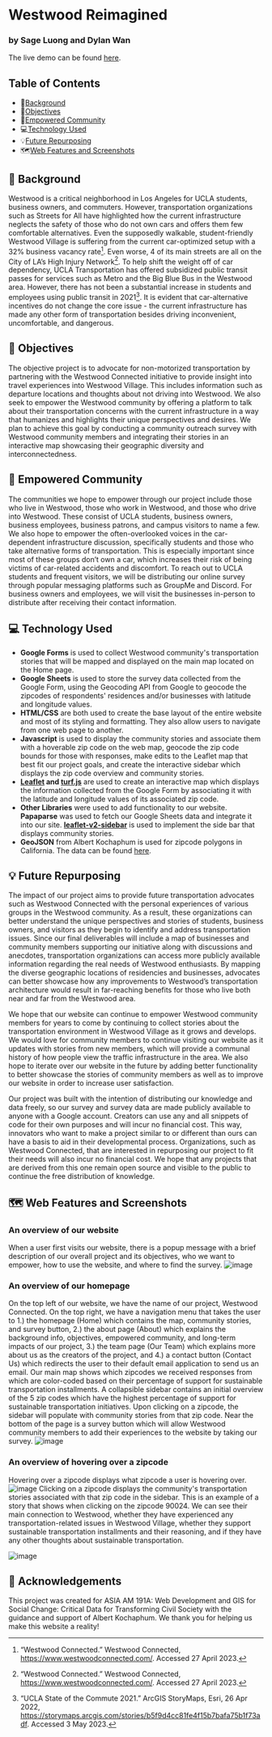 # Westwood Reimagined
### by Sage Luong and Dylan Wan
The live demo can be found [here](https://dylanjwan.github.io/AA191ATransportation/index.html).

## Table of Contents ##
* 📖[Background](#-background-)
* 📌[Objectives](#-objectives-)
* 🙌[Empowered Community](#-empowered-community-)
* 💻[Technology Used](#-technology-used-)
* 💡[Future Repurposing](#-future-repurposing-)
* 🗺️[Web Features and Screenshots](#-web-features-and-screenshots-)

## 📖 Background <a name="background"></a> ##
Westwood is a critical neighborhood in Los Angeles for UCLA students, business owners, and commuters. However, transportation organizations such as Streets for All have highlighted how the current infrastructure neglects the safety of those who do not own cars and offers them few comfortable alternatives. Even the supposedly walkable, student-friendly Westwood Village is suffering from the current car-optimized setup with a 32% business vacancy rate[^1]. Even worse, 4 of its main streets are all on the City of LA’s High Injury Network[^1]. To help shift the weight off of car dependency, UCLA Transportation has offered subsidized public transit passes for services such as Metro and the Big Blue Bus in the Westwood area. However, there has not been a substantial increase in students and employees using public transit in 2021[^2]. It is evident that car-alternative incentives do not change the core issue - the current infrastructure has made any other form of transportation besides driving inconvenient, uncomfortable, and dangerous.
[^1]: “Westwood Connected.” Westwood Connected, https://www.westwoodconnected.com/. Accessed 27 April 2023.
[^2]: “UCLA State of the Commute 2021.” ArcGIS StoryMaps, Esri, 26 Apr 2022, https://storymaps.arcgis.com/stories/b5f9d4cc81fe4f15b7bafa75b1f73adf. Accessed 3 May 2023.

## 📌 Objectives <a name="objectives"></a> ##
The objective project is to advocate for non-motorized transportation by partnering with the Westwood Connected initiative to provide insight into travel experiences into Westwood Village. This includes information such as departure locations and thoughts about not driving into Westwood. We also seek to empower the Westwood community by offering a platform to talk about their transportation concerns with the current infrastructure in a way that humanizes and highlights their unique perspectives and desires. We plan to achieve this goal by conducting a community outreach survey with Westwood community members and integrating their stories in an interactive map showcasing their geographic diversity and interconnectedness.

## 🙌 Empowered Community <a name="community"></a> ##
The communities we hope to empower through our project include those who live in Westwood, those who work in Westwood, and those who drive into Westwood. These consist of UCLA students, business owners, business employees, business patrons, and campus visitors to name a few. We also hope to empower the often-overlooked voices in the car-dependent infrastructure discussion, specifically students and those who take alternative forms of transportation. This is especially important since most of these groups don’t own a car, which increases their risk of being victims of car-related accidents and discomfort. To reach out to UCLA students and frequent visitors, we will be distributing our online survey through popular messaging platforms such as GroupMe and Discord. For business owners and employees, we will visit the businesses in-person to distribute after receiving their contact information.

## 💻 Technology Used <a name="technology"></a> ##
- **Google Forms** is used to collect Westwood community's transportation stories that will be mapped and displayed on the main map located on the Home page.
- **Google Sheets** is used to store the survey data collected from the Google Form, using the Geocoding API from Google to geocode the zipcodes of respondents' residences and/or businesses with latitude and longitude values.
- **HTML/CSS** are both used to create the base layout of the entire website and most of its styling and formatting. They also allow users to navigate from one web page to another.
- **Javascript** is used to display the community stories and associate them with a hoverable zip code on the web map, geocode the zip code bounds for those with responses, make edits to the Leaflet map that best fit our project goals, and create the interactive sidebar which displays the zip code overview and community stories.
- **[Leaflet](https://leafletjs.com/) and [turf.js](https://turfjs.org/)** are used to create an interactive map which displays the information collected from the Google Form by associating it with the latitude and longitude values of its associated zip code.
- **Other Libraries** were used to add functionality to our website. **Papaparse** was used to fetch our Google Sheets data and integrate it into our site. **[leaflet-v2-sidebar](https://github.com/Turbo87/sidebar-v2/tree/master)** is used to implement the side bar that displays community stories.
- **GeoJSON** from Albert Kochaphum is used for zipcode polygons in California. The data can be found [here](https://github.com/albertkun/leaflet-turfjs-spatial-join).

## 💡 Future Repurposing <a name="future"></a> ##

The impact of our project aims to provide future transportation advocates such as Westwood Connected with the personal experiences of various groups in the Westwood community. As a result, these organizations can better understand the unique perspectives and stories of students, business owners, and visitors as they begin to identify and address transportation issues. Since our final deliverables will include a map of businesses and community members supporting our initiative along with discussions and anecdotes, transportation organizations can access more publicly available information regarding the real needs of Westwood enthusiasts. By mapping the diverse geographic locations of residencies and businesses, advocates can better showcase how any improvements to Westwood’s transportation architecture would result in far-reaching benefits for those who live both near and far from the Westwood area.

We hope that our website can continue to empower Westwood community members for years to come by continuing to collect stories about the transportation environment in Westwood Village as it grows and develops. We would love for community members to continue visiting our website as it updates with stories from new members, which will provide a communal history of how people view the traffic infrastructure in the area. We also hope to iterate over our website in the future by adding better functionality to better showcase the stories of community members as well as to improve our website in order to increase user satisfaction.

Our project was built with the intention of distributing our knowledge and data freely, so our survey and survey data are made publicly available to anyone with a Google account. Creators can use any and all snippets of code for their own purposes and will incur no financial cost. This way, innovators who want to make a project similar to or different than ours can have a basis to aid in their developmental process. Organizations, such as Westwood Connected, that are interested in repurposing our project to fit their needs will also incur no financial cost. We hope that any projects that are derived from this one remain open source and visible to the public to continue the free distribution of knowledge.

## 🗺️ Web Features and Screenshots <a name="screenshots"></a> ##
### An overview of our website ###
When a user first visits our website, there is a popup message with a brief description of our overall project and its objectives, who we want to empower, how to use the website, and where to find the survey.
![image](https://github.com/DylanJWan/AA191ATransportation/assets/83676556/e985f2d8-ab6d-48ab-9a2f-57c74fcccb75)

### An overview of our homepage ###
On the top left of our website, we have the name of our project, Westwood Connected. On the top right, we have a navigation menu that takes the user to 1.) the homepage (Home) which contains the map, community stories, and survey button, 2.) the about page (About) which explains the background info, objectives, empowered community, and long-term impacts of our project, 3.) the team page (Our Team) which explains more about us as the creators of the project, and 4.) a contact button (Contact Us) which redirects the user to their default email application to send us an email. Our main map shows which zipcodes we received responses from which are color-coded based on their percentage of support for sustainable transportation installments. A collapsible sidebar contains an initial overview of the 5 zip codes which have the highest percentage of support for sustainable transportation initiatives. Upon clicking on a zipcode, the sidebar will populate with community stories from that zip code. Near the bottom of the page is a survey button which will allow Westwood community members to add their experiences to the website by taking our survey.
![image](https://github.com/DylanJWan/AA191ATransportation/assets/83676556/bb766bed-3598-4bd2-a154-f2622d70e083)

### An overview of hovering over a zipcode ###
Hovering over a zipcode displays what zipcode a user is hovering over.
![image](https://github.com/DylanJWan/AA191ATransportation/assets/83676556/82902f7b-58b8-498b-8ca8-57f66261d1ba)
Clicking on a zipcode displays the community's transportation stories associated with that zip code in the sidebar. This is an example of a story that shows when clicking on the zipcode 90024. We can see their main connection to Westwood, whether they have experienced any transportation-related issues in Westwood Village, whether they support sustainable transportation installments and their reasoning, and if they have any other thoughts about sustainable transportation.

![image](https://github.com/DylanJWan/AA191ATransportation/assets/83676556/f5988e4d-a7bc-4bfb-898c-1ae88f0c0506)

## 👥 Acknowledgements ##
This project was created for ASIA AM 191A: Web Development and GIS for Social Change: Critical Data for Transforming Civil Society with the guidance and support of Albert Kochaphum. We thank you for helping us make this website a reality!
